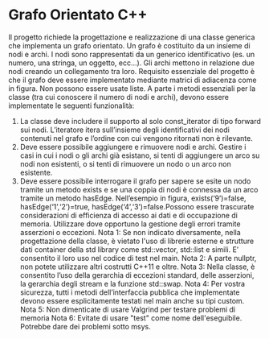# Grafo Orientato C++

Il progetto richiede la progettazione e realizzazione di una classe generica che 
implementa un grafo orientato. Un grafo è costituito da un insieme di nodi e 
archi. I nodi sono rappresentati da un generico identificativo (es. un numero, 
una stringa, un oggetto, ecc...). Gli archi mettono in relazione due nodi 
creando un collegamento tra loro.
Requisito essenziale del progetto è che il grafo deve essere implementato 
mediante matrici di adiacenza come in figura. Non possono essere usate liste.
A parte i metodi essenziali per la classe (tra cui conoscere il numero di nodi e 
archi), devono essere implementate le seguenti funzionalità:
1. La classe deve includere il supporto al solo const_iterator di tipo 
forward sui nodi. L’iteratore itera sull’insieme degli identificativi dei nodi 
contenuti nel grafo e l’ordine con cui vengono ritornati non è rilevante.
2. Deve essere possibile aggiungere e rimuovere nodi e archi. Gestire i casi in 
cui i nodi o gli archi già esistano, si tenti di aggiungere un arco su nodi non 
esistenti, o si tenti di rimuovere un nodo o un arco non esistente.
3. Deve essere possibile interrogare il grafo per sapere se esite un nodo 
tramite un metodo exists e se una coppia di nodi è connessa da un arco 
tramite un metodo hasEdge. Nell’esempio in figura, exists(‘9’)=false, 
hasEdge(‘1’,‘2’)=true, hasEdge(‘4’,‘3’)=false.Possono essere trascurate considerazioni di efficienza di accesso ai dati e di 
occupazione di memoria.
Utilizzare dove opportuno la gestione degli errori tramite asserzioni o eccezioni.
Nota 1: Se non indicato diversamente, nella progettazione della classe, è 
vietato l'uso di librerie esterne e strutture dati container della std library come 
std::vector, std::list e simili. E’ consentito il loro uso nel codice di test nel 
main.
Nota 2: A parte nullptr, non potete utilizzare altri costrutti C++11 e oltre.
Nota 3: Nella classe, è consentito l’uso della gerarchia di eccezioni standard, 
delle asserzioni, la gerarchia degli stream e la funzione std::swap.
Nota 4: Per vostra sicurezza, tutti i metodi dell’interfaccia pubblica che 
implementate devono essere esplicitamente testati nel main anche su tipi 
custom.
Nota 5: Non dimenticate di usare Valgrind per testare problemi di memoria
Nota 6: Evitate di usare "test" come nome dell'eseguibile. Potrebbe dare dei 
problemi sotto msys.
